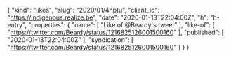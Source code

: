 {
  "kind": "likes",
  "slug": "2020/01/4hptu",
  "client_id": "https://indigenous.realize.be",
  "date": "2020-01-13T22:04:00Z",
  "h": "h-entry",
  "properties": {
    "name": [
      "Like of @Beardy's tweet"
    ],
    "like-of": [
      "https://twitter.com/Beardy/status/1216825126001500160"
    ],
    "published": [
      "2020-01-13T22:04:00Z"
    ],
    "syndication": [
      "https://twitter.com/Beardy/status/1216825126001500160"
    ]
  }
}
